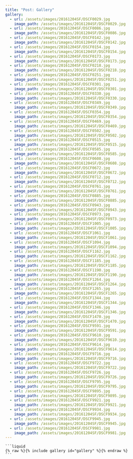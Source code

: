 ```yaml
---
title: "Post: Gallery"
gallery:
  - url: /assets/images/20161204SF/DSCF0029.jpg
    image_path: /assets/images/20161204SF/DSCF0029.jpg
  - url: /assets/images/20161204SF/DSCF0086.jpg
    image_path: /assets/images/20161204SF/DSCF0086.jpg
  - url: /assets/images/20161204SF/DSCF0142.jpg
    image_path: /assets/images/20161204SF/DSCF0142.jpg
  - url: /assets/images/20161204SF/DSCF0154.jpg
    image_path: /assets/images/20161204SF/DSCF0154.jpg
  - url: /assets/images/20161204SF/DSCF0173.jpg
    image_path: /assets/images/20161204SF/DSCF0173.jpg
  - url: /assets/images/20161204SF/DSCF0218.jpg
    image_path: /assets/images/20161204SF/DSCF0218.jpg
  - url: /assets/images/20161204SF/DSCF0251.jpg
    image_path: /assets/images/20161204SF/DSCF0251.jpg
  - url: /assets/images/20161204SF/DSCF0301.jpg
    image_path: /assets/images/20161204SF/DSCF0301.jpg
  - url: /assets/images/20161204SF/DSCF0330.jpg
    image_path: /assets/images/20161204SF/DSCF0330.jpg
  - url: /assets/images/20161204SF/DSCF0349.jpg
    image_path: /assets/images/20161204SF/DSCF0349.jpg
  - url: /assets/images/20161204SF/DSCF0354.jpg
    image_path: /assets/images/20161204SF/DSCF0354.jpg
  - url: /assets/images/20161204SF/DSCF0469.jpg
    image_path: /assets/images/20161204SF/DSCF0469.jpg
  - url: /assets/images/20161204SF/DSCF0502.jpg
    image_path: /assets/images/20161204SF/DSCF0502.jpg
  - url: /assets/images/20161204SF/DSCF0515.jpg
    image_path: /assets/images/20161204SF/DSCF0515.jpg
  - url: /assets/images/20161204SF/DSCF0585.jpg
    image_path: /assets/images/20161204SF/DSCF0585.jpg
  - url: /assets/images/20161204SF/DSCF0608.jpg
    image_path: /assets/images/20161204SF/DSCF0608.jpg
  - url: /assets/images/20161204SF/DSCF0672.jpg
    image_path: /assets/images/20161204SF/DSCF0672.jpg
  - url: /assets/images/20161204SF/DSCF0712.jpg
    image_path: /assets/images/20161204SF/DSCF0712.jpg
  - url: /assets/images/20161204SF/DSCF0761.jpg
    image_path: /assets/images/20161204SF/DSCF0761.jpg
  - url: /assets/images/20161204SF/DSCF0885.jpg
    image_path: /assets/images/20161204SF/DSCF0885.jpg
  - url: /assets/images/20161204SF/DSCF0943.jpg
    image_path: /assets/images/20161204SF/DSCF0943.jpg
  - url: /assets/images/20161204SF/DSCF0973.jpg
    image_path: /assets/images/20161204SF/DSCF0973.jpg
  - url: /assets/images/20161204SF/DSCF1005.jpg
    image_path: /assets/images/20161204SF/DSCF1005.jpg
  - url: /assets/images/20161204SF/DSCF1061.jpg
    image_path: /assets/images/20161204SF/DSCF1061.jpg
  - url: /assets/images/20161204SF/DSCF1094.jpg
    image_path: /assets/images/20161204SF/DSCF1094.jpg
  - url: /assets/images/20161204SF/DSCF1162.jpg
    image_path: /assets/images/20161204SF/DSCF1162.jpg
  - url: /assets/images/20161204SF/DSCF1185.jpg
    image_path: /assets/images/20161204SF/DSCF1185.jpg
  - url: /assets/images/20161204SF/DSCF1190.jpg
    image_path: /assets/images/20161204SF/DSCF1190.jpg
  - url: /assets/images/20161204SF/DSCF1264.jpg
    image_path: /assets/images/20161204SF/DSCF1264.jpg
  - url: /assets/images/20161204SF/DSCF1265.jpg
    image_path: /assets/images/20161204SF/DSCF1265.jpg
  - url: /assets/images/20161204SF/DSCF1344.jpg
    image_path: /assets/images/20161204SF/DSCF1344.jpg
  - url: /assets/images/20161204SF/DSCF1346.jpg
    image_path: /assets/images/20161204SF/DSCF1346.jpg
  - url: /assets/images/20161204SF/DSCF1470.jpg
    image_path: /assets/images/20161204SF/DSCF1470.jpg
  - url: /assets/images/20161204SF/DSCF9591.jpg
    image_path: /assets/images/20161204SF/DSCF9591.jpg
  - url: /assets/images/20161204SF/DSCF9610.jpg
    image_path: /assets/images/20161204SF/DSCF9610.jpg
  - url: /assets/images/20161204SF/DSCF9614.jpg
    image_path: /assets/images/20161204SF/DSCF9614.jpg
  - url: /assets/images/20161204SF/DSCF9716.jpg
    image_path: /assets/images/20161204SF/DSCF9716.jpg
  - url: /assets/images/20161204SF/DSCF9722.jpg
    image_path: /assets/images/20161204SF/DSCF9722.jpg
  - url: /assets/images/20161204SF/DSCF9726.jpg
    image_path: /assets/images/20161204SF/DSCF9726.jpg
  - url: /assets/images/20161204SF/DSCF9795.jpg
    image_path: /assets/images/20161204SF/DSCF9795.jpg
  - url: /assets/images/20161204SF/DSCF9895.jpg
    image_path: /assets/images/20161204SF/DSCF9895.jpg
  - url: /assets/images/20161204SF/DSCF9921.jpg
    image_path: /assets/images/20161204SF/DSCF9921.jpg
  - url: /assets/images/20161204SF/DSCF9934.jpg
    image_path: /assets/images/20161204SF/DSCF9934.jpg
  - url: /assets/images/20161204SF/DSCF9945.jpg
    image_path: /assets/images/20161204SF/DSCF9945.jpg
  - url: /assets/images/20161204SF/DSCF9981.jpg
    image_path: /assets/images/20161204SF/DSCF9981.jpg
---
```


    ```liquid
    {% raw %}{% include gallery id="gallery" %}{% endraw %}
    ```
